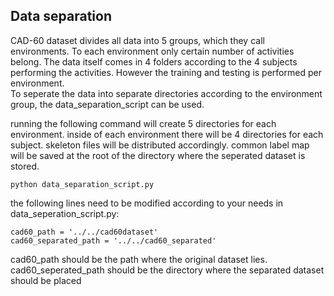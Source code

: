 ## Data separation

CAD-60 dataset divides all data into 5 groups, which they call environments. To each environment only certain number of activities belong. The data itself comes in 4 folders according to the 4 subjects performing the activities.
However the training and testing is performed per environment.  
To seperate the data into separate directories according to the environment group, the data_separation_script can be used.

running the following command will create 5 directories for each environment. inside of each environment there will be 4 directories for each subject. skeleton files will be distributed accordingly. common label map will be saved at the root of the directory where the seperated dataset is stored.

```commandline
python data_separation_script.py
```  

the following lines need to be modified according to your needs in data_seperation_script.py:
```
cad60_path = '../../cad60dataset'
cad60_separated_path = '../../cad60_separated'
```
cad60_path should be the path where the original dataset lies.
cad60_seperated_path should be the directory where the separated dataset should be placed